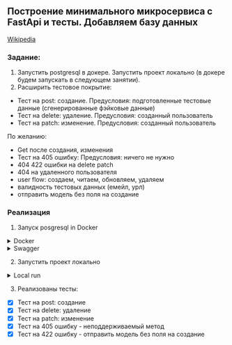 ## Построение минимального микросервиса с FastApi и тесты. Добавляем базу данных

[Wikipedia](https://github.com/MDN78/qaguru_advanced_1_2/wiki/Add-database)

### Задание:

1. Запустить postgresql в докере.
   Запустить проект локально (в докере будем запускать в следующем занятии).
2. Расширить тестовое покрытие:
- Тест на post: создание. Предусловия: подготовленные тестовые данные (сгенерированные фэйковые данные)
- Тест на delete: удаление. Предусловия: созданный пользователь
- Тест на patch: изменение. Предусловия: созданный пользователь

По желанию:

- Get после создания, изменения
- Тест на 405 ошибку: Предусловия: ничего не нужно
- 404 422 ошибки на delete patch
- 404 на удаленного пользователя
- user flow: создаем, читаем, обновляем, удаляем
- валидность тестовых данных (емейл, урл)
- отправить модель без поля на создание

### Реализация

1. Запуск posgresql in Docker

<details><summary>Docker</summary>
<br>
<img src="assets/docker_container.PNG">
<img src="assets/docker_compose_run.PNG">
</details>    

<details><summary>Swagger</summary>
<br>
<img src="assets/swagger.PNG">
</details>    

2. Запустить проект локально

<details><summary>Local run</summary>
<br>
<img src="assets/docker_run.PNG">
</details>  

3. Реализованы тесты:

- [x] Тест на post: создание
- [x] Тест на delete: удаление
- [x] Тест на patch: изменение
- [x] Тест на 405 ошибку - неподдерживаемый метод
- [x] Тест на 422 ошибку - отправить модель без поля на создание